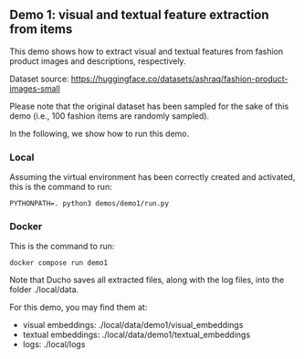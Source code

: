 ## Demo 1: visual and textual feature extraction from items

This demo shows how to extract visual and textual features from fashion product images and descriptions, respectively.

Dataset source: https://huggingface.co/datasets/ashraq/fashion-product-images-small

Please note that the original dataset has been sampled for the sake of this demo (i.e., 100 fashion items are randomly sampled).

In the following, we show how to run this demo.

### Local

Assuming the virtual environment has been correctly created and activated, this is the command to run:

```
PYTHONPATH=. python3 demos/demo1/run.py
```

### Docker

This is the command to run:

```
docker compose run demo1
```

Note that Ducho saves all extracted files, along with the log files, into the folder ./local/data.

For this demo, you may find them at:

- visual embeddings: ./local/data/demo1/visual_embeddings
- textual embeddings: ./local/data/demo1/textual_embeddings
- logs: ./local/logs


